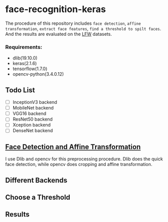 # face-recognition-keras
The procedure of this repository includes `face detection`, `affine transformation`, `extract face features`, `find a threshold to spilt faces`. And the results are evaluated on the [LFW](http://vis-www.cs.umass.edu/lfw/) datasets.</br>

### Requirements:</br>
* dlib(19.10.0)
* keras(2.1.6)
* tensorflow(1.7.0) 
* opencv-python(3.4.0.12)

## Todo List
- [ ] InceptionV3 backend
- [ ] MobileNet backend
- [ ] VGG16 backend
- [ ] ResNet50 backend
- [ ] Xception backend
- [ ] DenseNet backend

## <a href="https://github.com/mjDelta/face-recognition-keras/blob/master/align_face.py">Face Detection and Affine Transformation</a>
I use Dlib and opencv for this preprocessing procedure. Dlib does the quick face detection, while opencv does cropping and affine transformation. </br>

## Different Backends
## Choose a Threshold
## Results

